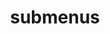 ---
layout: page
title: submenus
nav: true
nav_order: 5
dropdown: false
children: 
    - title: publications
      permalink: /publications/
    - title: divider
    - title: CV
      permalink: /cv/
---